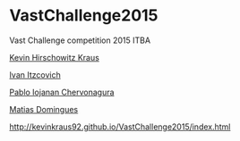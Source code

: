 # VastChallenge2015

Vast Challenge competition 2015
ITBA

[Kevin Hirschowitz Kraus](https://github.com/kevinkraus92)


[Ivan Itzcovich](https://github.com/iitzco)


[Pablo Iojanan Chervonagura](https://github.com/iojichervo)


[Matias Domingues](https://github.com/mdom)

http://kevinkraus92.github.io/VastChallenge2015/index.html 



